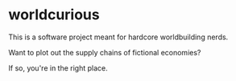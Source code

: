 # worldcurious
This is a software project meant for hardcore worldbuilding nerds.

Want to plot out the supply chains of fictional economies?

If so, you're in the right place.
